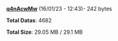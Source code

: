 [**q4nAcwMw**](/data/q4nAcwMw.txt) (16/01/23 - 12:43)- 242 bytes

**Total Datas**: 4682

**Total Size**: 29.05 MB / 29.1 MB